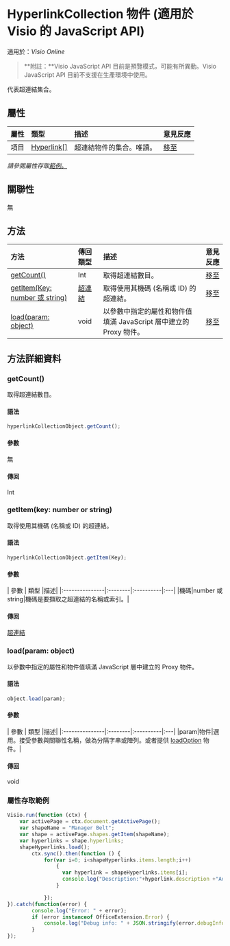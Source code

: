 # <a name="hyperlinkcollection-object-javascript-api-for-visio"></a>HyperlinkCollection 物件 (適用於 Visio 的 JavaScript API)

適用於：_Visio Online_
>**附註：**Visio JavaScript API 目前是預覽模式，可能有所異動。Visio JavaScript API 目前不支援在生產環境中使用。

代表超連結集合。

## <a name="properties"></a>屬性

| 屬性	     | 類型	   |描述| 意見反應|
|:---------------|:--------|:----------|:---|
|項目|[Hyperlink[]](hyperlink.md)|超連結物件的集合。唯讀。|[移至](https://github.com/OfficeDev/office-js-docs/issues/new?title=Visio-hyperlinkCollection-items)|

_請參閱屬性存取[範例。](#property-access-examples)_

## <a name="relationships"></a>關聯性
無


## <a name="methods"></a>方法

| 方法           | 傳回類型    |描述| 意見反應|
|:---------------|:--------|:----------|:---|
|[getCount()](#getcount)|Int|取得超連結數目。|[移至](https://github.com/OfficeDev/office-js-docs/issues/new?title=Visio-hyperlinkCollection-getCount)|
|[getItem(Key: number 或 string)](#getitemkey-number-or-string)|[超連結](hyperlink.md)|取得使用其機碼 (名稱或 ID) 的超連結。|[移至](https://github.com/OfficeDev/office-js-docs/issues/new?title=Visio-hyperlinkCollection-getItem)|
|[load(param: object)](#loadparam-object)|void|以參數中指定的屬性和物件值填滿 JavaScript 層中建立的 Proxy 物件。|[移至](https://github.com/OfficeDev/office-js-docs/issues/new?title=Visio-hyperlinkCollection-load)|

## <a name="method-details"></a>方法詳細資料


### <a name="getcount"></a>getCount()
取得超連結數目。

#### <a name="syntax"></a>語法
```js
hyperlinkCollectionObject.getCount();
```

#### <a name="parameters"></a>參數
無

#### <a name="returns"></a>傳回
Int

### <a name="getitemkey-number-or-string"></a>getItem(key: number or string)
取得使用其機碼 (名稱或 ID) 的超連結。

#### <a name="syntax"></a>語法
```js
hyperlinkCollectionObject.getItem(Key);
```

#### <a name="parameters"></a>參數
| 參數	    | 類型	   |描述|
|:---------------|:--------|:----------|:---|
|機碼|number 或 string|機碼是要擷取之超連結的名稱或索引。|

#### <a name="returns"></a>傳回
[超連結](hyperlink.md)

### <a name="loadparam-object"></a>load(param: object)
以參數中指定的屬性和物件值填滿 JavaScript 層中建立的 Proxy 物件。

#### <a name="syntax"></a>語法
```js
object.load(param);
```

#### <a name="parameters"></a>參數
| 參數	    | 類型	   |描述|
|:---------------|:--------|:----------|:---|
|param|物件|選用。接受參數與關聯性名稱，做為分隔字串或陣列。或者提供 [loadOption](loadoption.md) 物件。|

#### <a name="returns"></a>傳回
void
### <a name="property-access-examples"></a>屬性存取範例
```js
Visio.run(function (ctx) { 
    var activePage = ctx.document.getActivePage();
    var shapeName = "Manager Belt";
    var shape = activePage.shapes.getItem(shapeName);
    var hyperlinks = shape.hyperlinks;
    shapeHyperlinks.load();
        ctx.sync().then(function () {
            for(var i=0; i<shapeHyperlinks.items.length;i++)
                {
                  var hyperlink = shapeHyperlinks.items[i];
                  console.log("Description:"+hyperlink.description +"Address:"+hyperlink.address +"SubAddress:  "+ hyperlink.subAddress);
                }

            });
}).catch(function(error) {
        console.log("Error: " + error);
        if (error instanceof OfficeExtension.Error) {
            console.log("Debug info: " + JSON.stringify(error.debugInfo));
        }
});
```
